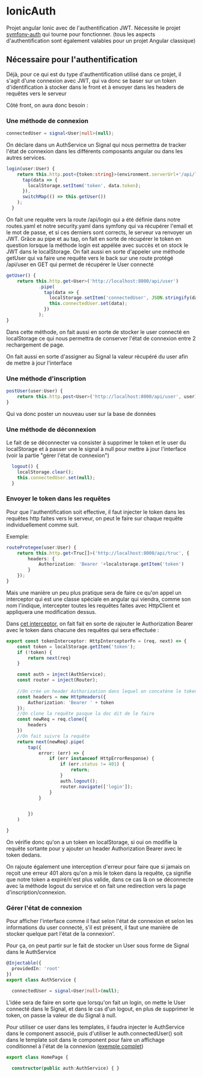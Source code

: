 # IonicAuth

Projet angular Ionic avec de l'authentification JWT. Nécessite le projet [symfony-auth](https://github.com/m2i-grenoble-2024/symfony-auth) qui tourne pour fonctionner. (tous les aspects d'authentification sont également valables pour un projet Angular classique)

## Nécessaire pour l'authentification
Déjà, pour ce qui est du type d'authentification utilisé dans ce projet, il s'agit d'une connexion avec JWT, qui va donc se baser sur un token d'identification à stocker dans le front et à envoyer dans les headers de requêtes vers le serveur

Côté front, on aura donc besoin :
### Une méthode de connexion
```typescript
connectedUser = signal<User|null>(null);
```
On déclare dans un AuthService un Signal qui nous permettra de tracker l'état de connexion dans les différents composants angular ou dans les autres services.

```typescript
login(user:User) {
    return this.http.post<{token:string}>(environment.serverUrl+'/api/login', user).pipe(
      tap(data => {
        localStorage.setItem('token', data.token);
      }),
      switchMap(() => this.getUser())
    );
  }
```
On fait une requête vers la route /api/login qui a été définie dans notre routes.yaml et notre security.yaml dans symfony qui va récupérer l'email et le mot de passe, et si ces derniers sont corrects, le serveur va renvoyer un JWT.
Grâce au pipe et au tap, on fait en sorte de récupérer le token en question lorsque la méthode login est appélée avec succès et on stock le JWT dans le localStorage. 
On fait aussi en sorte d'appeler une méthode getUser qui va faire une requête vers le back sur une route protégé /api/user en GET qui permet de récupérer le User connecté

```typescript
getUser() {
    return this.http.get<User>('http://localhost:8000/api/user')
            .pipe(
              tap(data => {
                localStorage.setItem('connectedUser', JSON.stringify(data));
                this.connectedUser.set(data);
              })
            );
}

```
Dans cette méthode, on fait aussi en sorte de stocker le user connecté en localStorage ce qui nous permettra de conserver l'état de connexion entre 2 rechargement de page.

On fait aussi en sorte d'assigner au Signal la valeur récupéré du user afin de mettre à jour l'interface

### Une méthode d'inscription
```typescript
postUser(user:User) {
    return this.http.post<User>('http://localhost:8000/api/user', user);
}
```
Qui va donc poster un nouveau user sur la base de données

### Une méthode de déconnexion
Le fait de se déconnecter va consister à supprimer le token et le user du localStorage et à passer une le signal à null pour mettre à jour l'interface (voir la partie "gérer l'état de connexion")

```typescript
  logout() {
    localStorage.clear();
    this.connectedUser.set(null);
  }
```

### Envoyer le token dans les requêtes
Pour que l'authentification soit effective, il faut injecter le token dans les requêtes http faites vers le serveur, on peut le faire sur chaque requête individuellement comme suit.

Exemple:
```typescript
routeProtegee(user:User) {
    return this.http.get<Truc[]>('http://localhost:8000/api/truc', {
        headers: {
            Authorization: 'Bearer '+localstorage.getItem('token')
        }
    });
}
```

Mais une manière un peu plus pratique sera de faire ce qu'on appel un interceptor qui est une classe spéciale en angular qui viendra, comme son nom l'indique, intercepter toutes les requêtes faites avec HttpClient et appliquera une modification dessus.

Dans [cet interceptor](src/app/auth-interceptors.ts), on fait fait en sorte de rajouter le Authorization Bearer avec le token dans chacune des requêtes qui sera effectuée :

```typescript
export const tokenInterceptor: HttpInterceptorFn = (req, next) => {
    const token = localStorage.getItem('token');
    if (!token) {
        return next(req)
    }

    const auth = inject(AuthService);
    const router = inject(Router);
    
    //On crée un header Authorization dans lequel on concatène le token
    const headers = new HttpHeaders({
        Authorization: 'Bearer ' + token
    });
    //On clone la requête pasque la doc dit de le faire
    const newReq = req.clone({
        headers
    })
    //On fait suivre la requête
    return next(newReq).pipe(
        tap({
            error: (err) => {
                if (err instanceof HttpErrorResponse) {
                    if (err.status != 401) {
                        return;
                    }
                    auth.logout();
                    router.navigate(['login']);
                }
            }


        })
    )

}
```

On vérifie donc qu'on a un token en localStorage, si oui on modifie la requête sortante pour y ajouter un header Authorization Bearer avec le token dedans.

On rajoute également une interception d'erreur pour faire que si jamais on reçoit une erreur 401 alors qu'on a mis le token dans la requête, ça signifie que notre token a expiré/n'est plus valide, dans ce cas là on se déconnecte avec la méthode logout du service et on fait une redirection vers la page d'inscription/connexion.


### Gérer l'état de connexion
Pour afficher l'interface comme il faut selon l'état de connexion et selon les informations du user connecté, s'il est présent, il faut une manière de stocker quelque part l'état de la connexion'.

Pour ça, on peut partir sur le fait de stocker un User sous forme de Signal dans le AuthService
```typescript
@Injectable({
  providedIn: 'root'
})
export class AuthService {

  connectedUser = signal<User|null>(null);
```

L'idée sera de faire en sorte que lorsqu'on fait un login, on mette le User connecté dans le Signal, et dans le cas d'un logout, en plus de supprimer le token, on passe la valeur de du Signal à null.


Pour utiliser ce user dans les templates, il faudra injecter le AuthService dans le component associé, puis d'utiliser le auth.connectedUser() soit dans le template soit dans le component pour faire un affichage conditionnel à l'état de la connexion ([exemple complet](src/app/home/home.page.ts))

```typescript
export class HomePage {

  constructor(public auth:AuthService) { }
```
